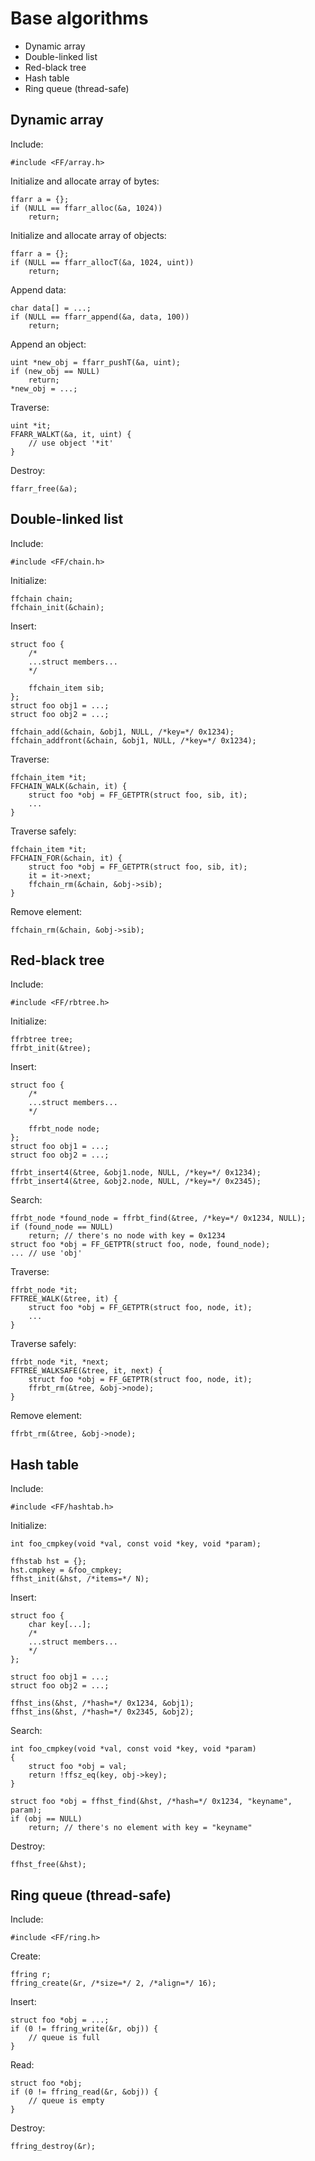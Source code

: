 # Base algorithms

* Dynamic array
* Double-linked list
* Red-black tree
* Hash table
* Ring queue (thread-safe)


## Dynamic array

Include:

	#include <FF/array.h>

Initialize and allocate array of bytes:

	ffarr a = {};
	if (NULL == ffarr_alloc(&a, 1024))
		return;

Initialize and allocate array of objects:

	ffarr a = {};
	if (NULL == ffarr_allocT(&a, 1024, uint))
		return;

Append data:

	char data[] = ...;
	if (NULL == ffarr_append(&a, data, 100))
		return;

Append an object:

	uint *new_obj = ffarr_pushT(&a, uint);
	if (new_obj == NULL)
		return;
	*new_obj = ...;

Traverse:

	uint *it;
	FFARR_WALKT(&a, it, uint) {
		// use object '*it'
	}

Destroy:

	ffarr_free(&a);


## Double-linked list

Include:

	#include <FF/chain.h>

Initialize:

	ffchain chain;
	ffchain_init(&chain);

Insert:

	struct foo {
		/*
		...struct members...
		*/

		ffchain_item sib;
	};
	struct foo obj1 = ...;
	struct foo obj2 = ...;

	ffchain_add(&chain, &obj1, NULL, /*key=*/ 0x1234);
	ffchain_addfront(&chain, &obj1, NULL, /*key=*/ 0x1234);

Traverse:

	ffchain_item *it;
	FFCHAIN_WALK(&chain, it) {
		struct foo *obj = FF_GETPTR(struct foo, sib, it);
		...
	}

Traverse safely:

	ffchain_item *it;
	FFCHAIN_FOR(&chain, it) {
		struct foo *obj = FF_GETPTR(struct foo, sib, it);
		it = it->next;
		ffchain_rm(&chain, &obj->sib);
	}

Remove element:

	ffchain_rm(&chain, &obj->sib);


## Red-black tree

Include:

	#include <FF/rbtree.h>

Initialize:

	ffrbtree tree;
	ffrbt_init(&tree);

Insert:

	struct foo {
		/*
		...struct members...
		*/

		ffrbt_node node;
	};
	struct foo obj1 = ...;
	struct foo obj2 = ...;

	ffrbt_insert4(&tree, &obj1.node, NULL, /*key=*/ 0x1234);
	ffrbt_insert4(&tree, &obj2.node, NULL, /*key=*/ 0x2345);

Search:

	ffrbt_node *found_node = ffrbt_find(&tree, /*key=*/ 0x1234, NULL);
	if (found_node == NULL)
		return; // there's no node with key = 0x1234
	struct foo *obj = FF_GETPTR(struct foo, node, found_node);
	... // use 'obj'

Traverse:

	ffrbt_node *it;
	FFTREE_WALK(&tree, it) {
		struct foo *obj = FF_GETPTR(struct foo, node, it);
		...
	}

Traverse safely:

	ffrbt_node *it, *next;
	FFTREE_WALKSAFE(&tree, it, next) {
		struct foo *obj = FF_GETPTR(struct foo, node, it);
		ffrbt_rm(&tree, &obj->node);
	}

Remove element:

	ffrbt_rm(&tree, &obj->node);


## Hash table

Include:

	#include <FF/hashtab.h>

Initialize:

	int foo_cmpkey(void *val, const void *key, void *param);

	ffhstab hst = {};
	hst.cmpkey = &foo_cmpkey;
	ffhst_init(&hst, /*items=*/ N);

Insert:

	struct foo {
		char key[...];
		/*
		...struct members...
		*/
	};

	struct foo obj1 = ...;
	struct foo obj2 = ...;

	ffhst_ins(&hst, /*hash=*/ 0x1234, &obj1);
	ffhst_ins(&hst, /*hash=*/ 0x2345, &obj2);

Search:

	int foo_cmpkey(void *val, const void *key, void *param)
	{
		struct foo *obj = val;
		return !ffsz_eq(key, obj->key);
	}

	struct foo *obj = ffhst_find(&hst, /*hash=*/ 0x1234, "keyname", param);
	if (obj == NULL)
		return; // there's no element with key = "keyname"

Destroy:

	ffhst_free(&hst);


## Ring queue (thread-safe)

Include:

	#include <FF/ring.h>

Create:

	ffring r;
	ffring_create(&r, /*size=*/ 2, /*align=*/ 16);

Insert:

	struct foo *obj = ...;
	if (0 != ffring_write(&r, obj)) {
		// queue is full
	}

Read:

	struct foo *obj;
	if (0 != ffring_read(&r, &obj)) {
		// queue is empty
	}

Destroy:

	ffring_destroy(&r);

